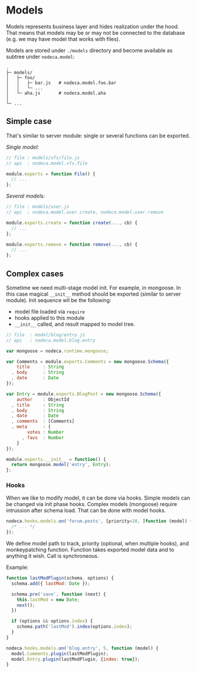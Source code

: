 Models
======

Models represents business layer and hides realization under the hood. That
means that models may be or may not be connected to the database (e.g. we may
have model that works with files).

Models are stored under `./models` directory and become available as subtree
under `nodeca.model`:

```
.
├─ models/
│   ├─ foo/
│   │   ├─ bar.js   # nodeca.model.foo.bar
│   │   └─ ...
│   └─ aha.js       # nodeca.model.aha
│
└─ ...
```


Simple case
-----------

That's similar to server module: single or several functions can be exported.

_Single model:_

``` javascript
// file : models/vfs/file.js
// api  : nodeca.model.vfs.file

module.exports = function File() {
  // ...
};
```

_Several models:_

``` javascript
// file : models/user.js
// api  : nodeca.model.user.create, nodeca.model.user.remove 

module.exports.create = function create(..., cb) {
  // ...
};

module.exports.remove = function remove(..., cb) {
  // ...
};
```


Complex cases
-------------

Sometime we need multi-stage model init. For example, in mongoose. In this case
magical `__init__` method should be exported (similar to server module). Init
sequence wll be the following:

- model file loaded via `require`
- hooks applied to this module
- `__init__` called, and result mapped to model tree.

``` javascript
// file  : model/blog/entry.js
// api   : nodeca.model.blog.entry

var mongoose = nodeca.runtime.mongoose;

var Comments = module.exports.Comments = new mongoose.Schema({
    title     : String
  , body      : String
  , date      : Date
});

var Entry = module.exports.BlogPost = new mongoose.Schema({
    author    : ObjectId
  , title     : String
  , body      : String
  , date      : Date
  , comments  : [Comments]
  , meta      : {
        votes : Number
      , favs  : Number
    }
});

module.exports.__init__ = function() {
  return mongoose.model('entry', Entry);
};
```


### Hooks

When we like to modify model, it can be done via hooks. Simple models can be
changed via init phase hooks. Complex models (mongoose) require intrussion after
schema load. That can be done with model hooks.

``` javascript
nodeca.hooks.models.on('forum.posts', [priority=10, ]function (model) {
  /* ... */
});
```

We define model path to track, priority (optional, when multiple hooks), and 
monkeypatching function. Function takes exported model data and to anything it
wish. Call is synchroneous.

Example:

``` javascript
function lastModPlugin(schema, options) {
  schema.add({ lastMod: Date });

  schema.pre('save', function (next) {
    this.lastMod = new Date;
    next();
  })

  if (options && options.index) {
    schema.path('lastMod').index(options.index);
  }
}

nodeca.hooks.models.on('blog.entry', 5, function (model) {
  model.Comments.plugin(lastModPlugin);
  model.Entry.plugin(lastModPlugin, {index: true});
}
```
